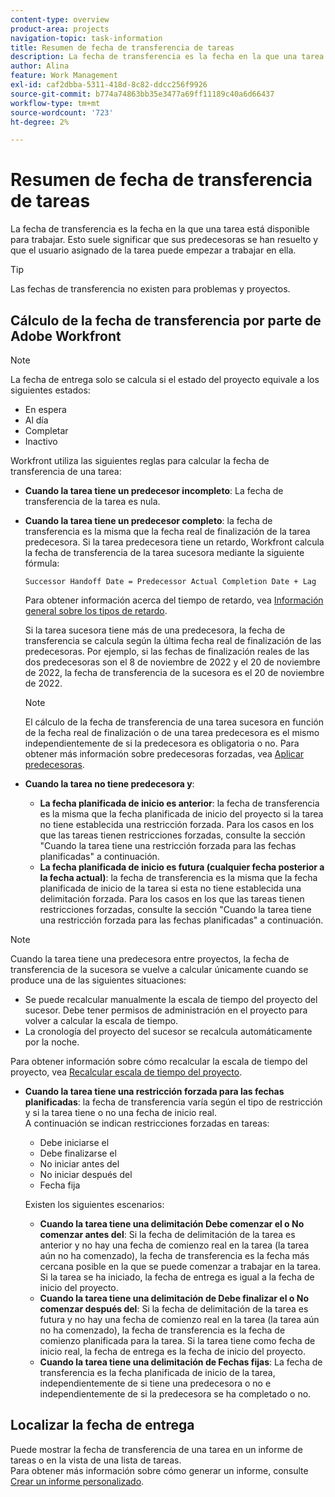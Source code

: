 ```yaml
---
content-type: overview
product-area: projects
navigation-topic: task-information
title: Resumen de fecha de transferencia de tareas
description: La fecha de transferencia es la fecha en la que una tarea está disponible para trabajar. Esto suele significar que sus predecesoras se han resuelto y que el usuario asignado de la tarea puede empezar a trabajar en ella.
author: Alina
feature: Work Management
exl-id: caf2dbba-5311-418d-8c82-ddcc256f9926
source-git-commit: b774a74863bb35e3477a69ff11189c40a6d66437
workflow-type: tm+mt
source-wordcount: '723'
ht-degree: 2%

---
```


# Resumen de fecha de transferencia de tareas

La fecha de transferencia es la fecha en la que una tarea está disponible para trabajar. Esto suele significar que sus predecesoras se han resuelto y que el usuario asignado de la tarea puede empezar a trabajar en ella.

>[!TIP]
>
>Las fechas de transferencia no existen para problemas y proyectos.

## Cálculo de la fecha de transferencia por parte de Adobe Workfront

>[!NOTE]
>
>La fecha de entrega solo se calcula si el estado del proyecto equivale a los siguientes estados:
>
>* En espera
>* Al día
>* Completar
>* Inactivo
>

Workfront utiliza las siguientes reglas para calcular la fecha de transferencia de una tarea:

* **Cuando la tarea tiene un predecesor incompleto**: La fecha de transferencia de la tarea es nula.
* **Cuando la tarea tiene un predecesor completo**: la fecha de transferencia es la misma que la fecha real de finalización de la tarea predecesora. Si la tarea predecesora tiene un retardo, Workfront calcula la fecha de transferencia de la tarea sucesora mediante la siguiente fórmula:

  `Successor Handoff Date = Predecessor Actual Completion Date + Lag`

  Para obtener información acerca del tiempo de retardo, vea [Información general sobre los tipos de retardo](../use-prdcssrs/lag-types.md).

  Si la tarea sucesora tiene más de una predecesora, la fecha de transferencia se calcula según la última fecha real de finalización de las predecesoras. Por ejemplo, si las fechas de finalización reales de las dos predecesoras son el 8 de noviembre de 2022 y el 20 de noviembre de 2022, la fecha de transferencia de la sucesora es el 20 de noviembre de 2022.

  >[!NOTE]
  >
  >   El cálculo de la fecha de transferencia de una tarea sucesora en función de la fecha real de finalización o de una tarea predecesora es el mismo independientemente de si la predecesora es obligatoria o no. Para obtener más información sobre predecesoras forzadas, vea [Aplicar predecesoras](../use-prdcssrs/enforced-predecessors.md).


* **Cuando la tarea no tiene predecesora y**:

   * **La fecha planificada de inicio es anterior**: la fecha de transferencia es la misma que la fecha planificada de inicio del proyecto si la tarea no tiene establecida una restricción forzada. Para los casos en los que las tareas tienen restricciones forzadas, consulte la sección &quot;Cuando la tarea tiene una restricción forzada para las fechas planificadas&quot; a continuación.
   * **La fecha planificada de inicio es futura (cualquier fecha posterior a la fecha actual)**: la fecha de transferencia es la misma que la fecha planificada de inicio de la tarea si esta no tiene establecida una delimitación forzada. Para los casos en los que las tareas tienen restricciones forzadas, consulte la sección &quot;Cuando la tarea tiene una restricción forzada para las fechas planificadas&quot; a continuación.

>[!NOTE]
>
>Cuando la tarea tiene una predecesora entre proyectos, la fecha de transferencia de la sucesora se vuelve a calcular únicamente cuando se produce una de las siguientes situaciones:
>
>* Se puede recalcular manualmente la escala de tiempo del proyecto del sucesor. Debe tener permisos de administración en el proyecto para volver a calcular la escala de tiempo.
>* La cronología del proyecto del sucesor se recalcula automáticamente por la noche.
>
>Para obtener información sobre cómo recalcular la escala de tiempo del proyecto, vea [Recalcular escala de tiempo del proyecto](../../../manage-work/projects/manage-projects/recalculate-project-timeline.md).

* **Cuando la tarea tiene una restricción forzada para las fechas planificadas**: la fecha de transferencia varía según el tipo de restricción y si la tarea tiene o no una fecha de inicio real.\
  A continuación se indican restricciones forzadas en tareas:

   * Debe iniciarse el
   * Debe finalizarse el
   * No iniciar antes del
   * No iniciar después del
   * Fecha fija

  Existen los siguientes escenarios:

   * **Cuando la tarea tiene una delimitación Debe comenzar el o No comenzar antes del**: Si la fecha de delimitación de la tarea es anterior y no hay una fecha de comienzo real en la tarea (la tarea aún no ha comenzado), la fecha de transferencia es la fecha más cercana posible en la que se puede comenzar a trabajar en la tarea. Si la tarea se ha iniciado, la fecha de entrega es igual a la fecha de inicio del proyecto.
   * **Cuando la tarea tiene una delimitación de Debe finalizar el o No comenzar después del**: Si la fecha de delimitación de la tarea es futura y no hay una fecha de comienzo real en la tarea (la tarea aún no ha comenzado), la fecha de transferencia es la fecha de comienzo planificada para la tarea. Si la tarea tiene como fecha de inicio real, la fecha de entrega es la fecha de inicio del proyecto.
   * **Cuando la tarea tiene una delimitación de Fechas fijas**: La fecha de transferencia es la fecha planificada de inicio de la tarea, independientemente de si tiene una predecesora o no e independientemente de si la predecesora se ha completado o no.

<!--these are old descriptions, edited by Anna As. on August 25, 2023 in this issue - https://experience.adobe.com/#/@adobeinternalworkfront/so:hub-Hub/workfront/issue/64c0032500018fabd4fc484167eb10dc/updates
   * When the task has a constraint of Must Start On or Start No Earlier Than, the Handoff Date is the Constraint date, unless there is an Actual Start Date on the task. If there is an Actual Start Date on the task, the Handoff Date is the Actual Completion Date of the predecessor.
   * When the task has a constraint of Must Finish On or Start No Later Than, the Handoff Date is always the Actual Completion Date of the predecessor, regardless of whether there is an Actual Start Date on the task or not. 
   * When the task has a constraint of Fixed Dates, the Handoff Date is the Planned Start Date of the task, regardless of whether it has a predecessor or not and regardless of whether the predecessor is completed or not.

-->

## Localizar la fecha de entrega

Puede mostrar la fecha de transferencia de una tarea en un informe de tareas o en la vista de una lista de tareas.\
Para obtener más información sobre cómo generar un informe, consulte [Crear un informe personalizado](../../../reports-and-dashboards/reports/creating-and-managing-reports/create-custom-report.md).
